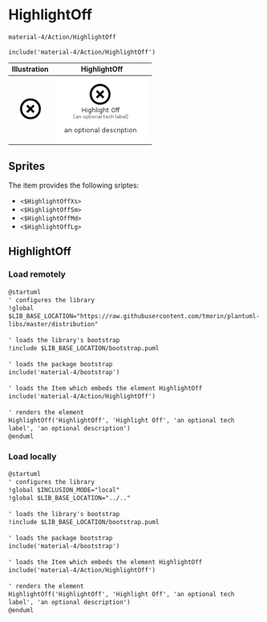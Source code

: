 # HighlightOff


```text
material-4/Action/HighlightOff
```

```text
include('material-4/Action/HighlightOff')
```



| Illustration | HighlightOff |
| :---: | :---: |
| ![illustration for Illustration](../../material-4/Action/HighlightOff.png) | ![illustration for HighlightOff](../../material-4/Action/HighlightOff.Local.png) |



## Sprites
The item provides the following sriptes:

- `<$HighlightOffXs>`
- `<$HighlightOffSm>`
- `<$HighlightOffMd>`
- `<$HighlightOffLg>`





## HighlightOff

### Load remotely
```plantuml
@startuml
' configures the library
!global $LIB_BASE_LOCATION="https://raw.githubusercontent.com/tmorin/plantuml-libs/master/distribution"

' loads the library's bootstrap
!include $LIB_BASE_LOCATION/bootstrap.puml

' loads the package bootstrap
include('material-4/bootstrap')

' loads the Item which embeds the element HighlightOff
include('material-4/Action/HighlightOff')

' renders the element
HighlightOff('HighlightOff', 'Highlight Off', 'an optional tech label', 'an optional description')
@enduml
```

### Load locally
```plantuml
@startuml
' configures the library
!global $INCLUSION_MODE="local"
!global $LIB_BASE_LOCATION="../.."

' loads the library's bootstrap
!include $LIB_BASE_LOCATION/bootstrap.puml

' loads the package bootstrap
include('material-4/bootstrap')

' loads the Item which embeds the element HighlightOff
include('material-4/Action/HighlightOff')

' renders the element
HighlightOff('HighlightOff', 'Highlight Off', 'an optional tech label', 'an optional description')
@enduml
```

